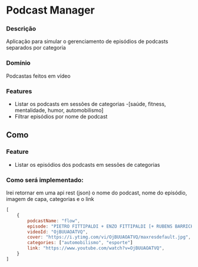 # Podcast Manager


### Descrição
Aplicação para simular o gerenciamento de episódios de podcasts separados por categoria

### Domínio
Podcastas feitos em vídeo

### Features
- Listar os podcasts em sessões de categorias
    -[saúde, fitness, mentalidade, humor, automobilismo]
- Filtrar episódios por nome de podcast

## Como

### Feature
- Listar os episódios dos podcasts em sessões de categorias

### Como será implementado:
Irei retornar em uma api rest (json) o nome do podcast, nome do episódio, imagem de capa, categorias e o link

```js
[
    {
        podcastName: "flow",
        episode: "PIETRO FITTIPALDI + ENZO FITTIPALDI [+ RUBENS BARRICHELLO] - Flow #410",
        videoId: "OjBUUAOATVQ",
        cover: "https://i.ytimg.com/vi/OjBUUAOATVQ/maxresdefault.jpg",
        categories: ["automobilismo", "esporte"]
        link: "https://www.youtube.com/watch?v=OjBUUAOATVQ",
    }
]
```